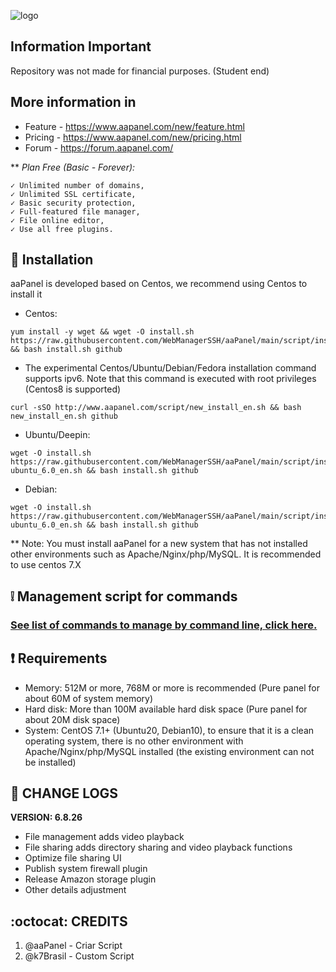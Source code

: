 ![logo](https://user-images.githubusercontent.com/32661918/180830925-6fcbc315-c2ae-4ef4-9087-9bda563ea45f.png)

## Information Important
Repository was not made for financial purposes. (Student end)

## More information in
* Feature - https://www.aapanel.com/new/feature.html
* Pricing - https://www.aapanel.com/new/pricing.html
* Forum - https://forum.aapanel.com/

**  *Plan Free (Basic - Forever):* 

    ✓ Unlimited number of domains, 
    ✓ Unlimited SSL certificate, 
    ✓ Basic security protection, 
    ✓ Full-featured file manager, 
    ✓ File online editor, 
    ✓ Use all free plugins.
    

## :book: Installation 
aaPanel is developed based on Centos, we recommend using Centos to install it

* Centos:
```
yum install -y wget && wget -O install.sh https://raw.githubusercontent.com/WebManagerSSH/aaPanel/main/script/install_6.0_en.sh && bash install.sh github
```

* The experimental Centos/Ubuntu/Debian/Fedora installation command supports ipv6. Note that this command is executed with root privileges (Centos8 is supported)
```
curl -sSO http://www.aapanel.com/script/new_install_en.sh && bash new_install_en.sh github
```

* Ubuntu/Deepin:
```
wget -O install.sh https://raw.githubusercontent.com/WebManagerSSH/aaPanel/main/script/install-ubuntu_6.0_en.sh && bash install.sh github
```

* Debian:
```
wget -O install.sh https://raw.githubusercontent.com/WebManagerSSH/aaPanel/main/script/install-ubuntu_6.0_en.sh && bash install.sh github
```

** Note: You must install aaPanel for a new system that has not installed other environments such as Apache/Nginx/php/MySQL. It is recommended to use centos 7.X

## :grey_exclamation: Management script for commands

### [See list of commands to manage by command line, click here.](https://github.com/WebManagerSSH/aaPanel/tree/main/management "Management script for commands")

## :heavy_exclamation_mark: Requirements
* Memory: 512M or more, 768M or more is recommended (Pure panel for about 60M of system memory)
* Hard disk: More than 100M available hard disk space (Pure panel for about 20M disk space)
* System: CentOS 7.1+ (Ubuntu20, Debian10), to ensure that it is a clean operating system, there is no other environment with Apache/Nginx/php/MySQL installed (the existing environment can not be installed)

## :scroll: CHANGE LOGS
**VERSION: 6.8.26**
* File management adds video playback
* File sharing adds directory sharing and video playback functions
* Optimize file sharing UI
* Publish system firewall plugin
* Release Amazon storage plugin
* Other details adjustment

## :octocat: CREDITS
1. @aaPanel - Criar Script
2. @k7Brasil - Custom Script

